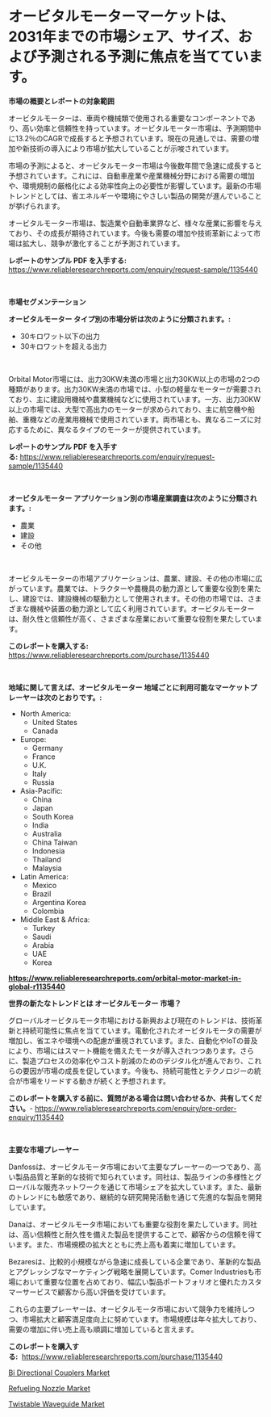 <p><h1>オービタルモーターマーケットは、2031年までの市場シェア、サイズ、および予測される予測に焦点を当てています。</h1></p><p><strong>市場の概要とレポートの対象範囲</strong></p>
<p><p>オービタルモーターは、車両や機械類で使用される重要なコンポーネントであり、高い効率と信頼性を持っています。オービタルモーター市場は、予測期間中に13.2％のCAGRで成長すると予想されています。現在の見通しでは、需要の増加や新技術の導入により市場が拡大していることが示唆されています。</p><p>市場の予測によると、オービタルモーター市場は今後数年間で急速に成長すると予想されています。これには、自動車産業や産業機械分野における需要の増加や、環境規制の厳格化による効率性向上の必要性が影響しています。最新の市場トレンドとしては、省エネルギーや環境にやさしい製品の開発が進んでいることが挙げられます。</p><p>オービタルモーター市場は、製造業や自動車業界など、様々な産業に影響を与えており、その成長が期待されています。今後も需要の増加や技術革新によって市場は拡大し、競争が激化することが予測されています。</p></p>
<p><strong>レポートのサンプル PDF を入手する:</strong> <a href="https://www.reliableresearchreports.com/enquiry/request-sample/1135440">https://www.reliableresearchreports.com/enquiry/request-sample/1135440</a></p>
<p>&nbsp;</p>
<p><strong>市場セグメンテーション</strong></p>
<p><strong>オービタルモーター タイプ別の市場分析は次のように分類されます。:</strong></p>
<p><ul><li>30キロワット以下の出力</li><li>30キロワットを超える出力</li></ul></p>
<p>&nbsp;</p>
<p><p>Orbital Motor市場には、出力30KW未満の市場と出力30KW以上の市場の2つの種類があります。出力30KW未満の市場では、小型の軽量なモーターが需要されており、主に建設用機械や農業機械などに使用されています。一方、出力30KW以上の市場では、大型で高出力のモーターが求められており、主に航空機や船舶、重機などの産業用機械で使用されています。両市場とも、異なるニーズに対応するために、異なるタイプのモーターが提供されています。</p></p>
<p><strong>レポートのサンプル PDF を入手する:</strong>&nbsp;<a href="https://www.reliableresearchreports.com/enquiry/request-sample/1135440">https://www.reliableresearchreports.com/enquiry/request-sample/1135440</a></p>
<p>&nbsp;</p>
<p><strong> オービタルモーター アプリケーション別の市場産業調査は次のように分類されます。:</strong></p>
<p><ul><li>農業</li><li>建設</li><li>その他</li></ul></p>
<p>&nbsp;</p>
<p><p>オービタルモーターの市場アプリケーションは、農業、建設、その他の市場に広がっています。農業では、トラクターや農機具の動力源として重要な役割を果たし、建設では、建設機械の駆動力として使用されます。その他の市場では、さまざまな機械や装置の動力源として広く利用されています。オービタルモーターは、耐久性と信頼性が高く、さまざまな産業において重要な役割を果たしています。</p></p>
<p><strong>このレポートを購入する:</strong>&nbsp; <a href="https://www.reliableresearchreports.com/purchase/1135440">https://www.reliableresearchreports.com/purchase/1135440</a></p>
<p>&nbsp;</p>
<p><strong>地域に関して言えば、オービタルモーター 地域ごとに利用可能なマーケットプレーヤーは次のとおりです。:</strong></p>
<p><ul>
    <li>
        North America:
        <ul>
            <li>United States</li>
            <li>Canada</li>
        </ul>
    </li>
    <li>
        Europe:
        <ul>
            <li>Germany</li>
            <li>France</li>
            <li>U.K.</li>
            <li>Italy</li>
            <li>Russia</li>
        </ul>
    </li>
    <li>
        Asia-Pacific:
        <ul>
            <li>China</li>
            <li>Japan</li>
            <li>South Korea</li>
            <li>India</li>
            <li>Australia</li>
            <li>China Taiwan</li>
            <li>Indonesia</li>
            <li>Thailand</li>
            <li>Malaysia</li>
        </ul>
    </li>
    <li>
        Latin America:
        <ul>
            <li>Mexico</li>
            <li>Brazil</li>
            <li>Argentina Korea</li>
            <li>Colombia</li>
        </ul>
    </li>
    <li>
        Middle East & Africa:
        <ul>
            <li>Turkey</li>
            <li>Saudi</li>
            <li>Arabia</li>
            <li>UAE</li>
            <li>Korea</li>
        </ul>
    </li>
    </ul></p>
<p><strong><a href="https://www.reliableresearchreports.com/orbital-motor-market-in-global-r1135440">https://www.reliableresearchreports.com/orbital-motor-market-in-global-r1135440</a></strong>&nbsp;</p>
<p><strong>世界の新たなトレンドとは オービタルモーター 市場？</strong></p>
<p><p>グローバルオービタルモータ市場における新興および現在のトレンドは、技術革新と持続可能性に焦点を当てています。電動化されたオービタルモータの需要が増加し、省エネや環境への配慮が重視されています。また、自動化やIoTの普及により、市場にはスマート機能を備えたモータが導入されつつあります。さらに、製造プロセスの効率化やコスト削減のためのデジタル化が進んでおり、これらの要因が市場の成長を促しています。今後も、持続可能性とテクノロジーの統合が市場をリードする動きが続くと予想されます。</p></p>
<p><strong>このレポートを購入する前に、質問がある場合は問い合わせるか、共有してください。</strong>- <a href="https://www.reliableresearchreports.com/enquiry/pre-order-enquiry/1135440">https://www.reliableresearchreports.com/enquiry/pre-order-enquiry/1135440</a></p>
<p>&nbsp;</p>
<p><strong>主要な市場プレーヤー</strong></p>
<p><p>Danfossは、オービタルモータ市場において主要なプレーヤーの一つであり、高い製品品質と革新的な技術で知られています。同社は、製品ラインの多様性とグローバルな販売ネットワークを通じて市場シェアを拡大しています。また、最新のトレンドにも敏感であり、継続的な研究開発活動を通じて先進的な製品を開発しています。</p><p>Danaは、オービタルモータ市場においても重要な役割を果たしています。同社は、高い信頼性と耐久性を備えた製品を提供することで、顧客からの信頼を得ています。また、市場規模の拡大とともに売上高も着実に増加しています。</p><p>Bezaresは、比較的小規模ながら急速に成長している企業であり、革新的な製品とアグレッシブなマーケティング戦略を展開しています。Comer Industriesも市場において重要な位置を占めており、幅広い製品ポートフォリオと優れたカスタマーサービスで顧客から高い評価を受けています。</p><p>これらの主要プレーヤーは、オービタルモータ市場において競争力を維持しつつ、市場拡大と顧客満足度向上に努めています。市場規模は年々拡大しており、需要の増加に伴い売上高も順調に増加していると言えます。</p></p>
<p><strong>このレポートを購入する:</strong>&nbsp;&nbsp;<a href="https://www.reliableresearchreports.com/purchase/1135440">https://www.reliableresearchreports.com/purchase/1135440</a></p>
<p><p><a href="https://invited-way-688.notion.site/Bi-Directional-Couplers-Market-Insight-Market-Trends-Growth-Forecasted-from-2024-TO-2031-72c5ca8085894f2a87baf5c997511252">Bi Directional Couplers Market</a></p><p><a href="https://view.publitas.com/reportprime-1/refueling-nozzle-market-the-key-to-successful-business-strategy-forecast-till-2031/">Refueling Nozzle Market</a></p><p><a href="https://mire-aunt-385.notion.site/Twistable-Waveguide-Market-Competitive-Analysis-Market-Trends-and-Forecast-to-2031-0cc959b1ca09410391c4ab4a6de47362">Twistable Waveguide Market</a></p></p>